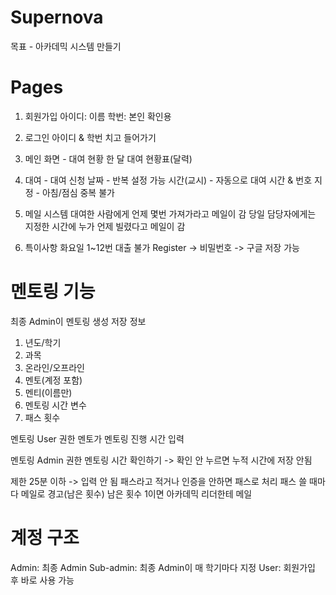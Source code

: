# Supernova

목표 - 아카데믹 시스템 만들기

# Pages

1. 회원가입
   아이디: 이름
   학번: 본인 확인용

2. 로그인
   아이디 & 학번 치고 들어가기

3. 메인 화면 - 대여 현황
   한 달 대여 현황표(달력)

4. 대여 - 대여 신청
   날짜 - 반복 설정 가능
   시간(교시) - 자동으로 대여 시간 & 번호 지정 - 아침/점심 중복 불가

5. 메일 시스템
   대여한 사람에게 언제 몇번 가져가라고 메일이 감
   당일 담당자에게는 지정한 시간에 누가 언제 빌렸다고 메일이 감

6. 특이사항
   화요일 1~12번 대출 불가
Register -> 비밀번호 -> 구글 저장 가능

# 멘토링 기능
최종 Admin이 멘토링 생성
저장 정보
1. 년도/학기
2. 과목
3. 온라인/오프라인
4. 멘토(계정 포함)
5. 멘티(이름만)
6. 멘토링 시간 변수
7. 패스 횟수

멘토링 User 권한
멘토가 멘토링 진행 시간 입력

멘토링 Admin 권한
멘토링 시간 확인하기 -> 확인 안 누르면 누적 시간에 저장 안됨

제한
25분 이하 -> 입력 안 됨
패스라고 적거나 인증을 안하면 패스로 처리
패스 쓸 때마다 메일로 경고(남은 횟수)
남은 횟수 1이면 아카데믹 리더한테 메일

# 계정 구조
Admin: 최종 Admin
Sub-admin: 최종 Admin이 매 학기마다 지정
User: 회원가입 후 바로 사용 가능
